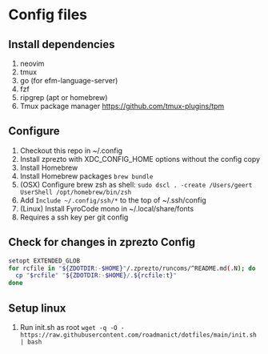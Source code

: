 # Config files

## Install dependencies

1. neovim
2. tmux
3. go (for efm-language-server)
4. fzf
5. ripgrep (apt or homebrew)
6. Tmux package manager https://github.com/tmux-plugins/tpm

## Configure

1. Checkout this repo in ~/.config
2. Install zprezto with XDC_CONFIG_HOME options without the config copy
3. Install Homebrew
4. Install Homebrew packages `brew bundle`
5. (OSX) Configure brew zsh as shell: `sudo dscl . -create /Users/geert UserShell /opt/homebrew/bin/zsh`
6. Add `Include ~/.config/ssh/*` to the top of ~/.ssh/config
7. (Linux) Install FyroCode mono in ~/.local/share/fonts
8. Requires a ssh key per git config

## Check for changes in zprezto Config

```bash
setopt EXTENDED_GLOB
for rcfile in "${ZDOTDIR:-$HOME}"/.zprezto/runcoms/^README.md(.N); do
  cp "$rcfile" "${ZDOTDIR:-$HOME}/.${rcfile:t}"
done
```

## Setup linux

1. Run init.sh as root `wget -q -O - https://raw.githubusercontent.com/roadmanict/dotfiles/main/init.sh | bash`
